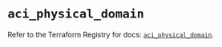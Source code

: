 # `aci_physical_domain`

Refer to the Terraform Registry for docs: [`aci_physical_domain`](https://registry.terraform.io/providers/ciscodevnet/aci/2.17.0/docs/resources/physical_domain).
